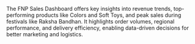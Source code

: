 The FNP Sales Dashboard offers key insights into revenue trends, top-performing products like Colors and Soft Toys, and peak sales during festivals like Raksha Bandhan. It highlights order volumes, regional performance, and delivery efficiency, enabling data-driven decisions for better marketing and logistics.

